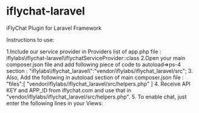 # iflychat-laravel
iFlyChat Plugin for Laravel Framework

Instructions to use:

1.Include our service provider in Providers list of app.php file :
	iflylabs\iflychat-laravel\iflychatServiceProvider::class
2.Open your main composer.json file and add following piece of code to autoload=>ps-4 section :
	"iflylabs\\iflychat_laravel\\":"vendor/iflylabs/iflychat_laravel/src";
3. Also, Add the following in autoload section of main composer.json file : 
	"files":[
            "vendor/iflylabs/iflychat_laravel/src/helpers.php"
        ]
4. Receive API KEY and APP_ID from iflychat.com and use that in "vendor/iflylabs/iflychat_laravel/src/helpers.php". 
5. To enable chat, just enter the following lines in your Views:
	<?php
		print getHtml();
	?>